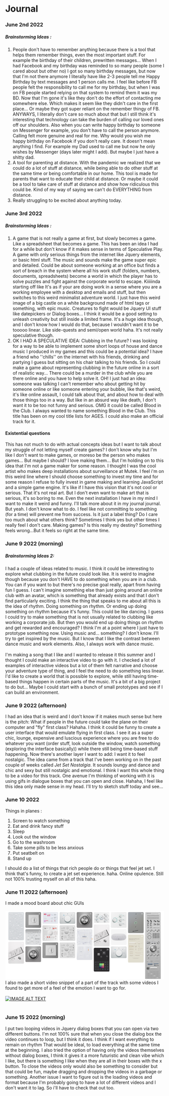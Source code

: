 # Journal

### June 2nd 2022
##### Brainstorming Ideas :
1. People don't have to remember anything because there is a tool that helps them remember things, even the most important stuff. For example the birthday of their children, prewritten messages... When I had Facebook and my birthday was reminded to so many people (some I cared about but other no) I got so many birthday messages, but now that I'm not there anymore I literally have like 2-3 people tell me Happy Birthday by text messages and 1 person calls me. I feel like before FB people felt the responsibility to call me for my birthday, but when I was on FB people started relying on that system to remind them it was my BD. Now that I'm gone it's like they don't do the effort of contacting me somewhere else. Which makes it seem like they didn't care in the first place... Or maybe they got super reliant on the remember thingy of FB. ANYWAYS, I literally don't care so much about that but I still think it's interesting that technology can take the burden of calling our loved ones off our shoulders.  Also when you can write happy birthday to someone on Messenger for example, you don't have to call the person anymore. Calling felt more genuine and real for me. Why would you wish me happy birthday on Facebook if you don't really care. It doesn't mean anything I find. For example my Dad used to call me but now he only wishes by Messenger (days later might I add). But maybe I just have a shitty dad.
2. A tool for parenting at distance. With the pandemic we realized that we could do a lot of stuff at distance, while being able to do other stuff at the same time or being comfortable in our home. This tool is made for parents that want to educate their child at distance. Or maybe it could be a tool to take care of stuff at distance and show how ridiculous this could be. Kind of my way of saying we can't do EVERYTHING from distance.
3. Really struggling to be excited about anything today.

### June 3rd 2022
##### Brainstorming Ideas :
1. A game that is not really a game at first, but slowly becomes a game. Like a spreadsheet that becomes a game. This has been an idea I had for a while but don't know if it makes sense in terms of Speculative Play. A game with only serious things from the internet like Jquery elements, or basic html stuff. The music and sounds make the game super epic and detailed. Could be about someone working at an office but finds a sort of breach in the system where all his work stuff (folders, numbers, documents, spreadsheets) become a world in which the player has to solve puzzles and fight against the corporate world to escape. Kiiiiinda starting off like It's as if your are doing work in a sense where you are a working employee with a desktop and emails and stuff, but then switches to this weird minimalist adventure world. I just have this weird image of a big castle on a white background made of html tags or something, with epic music. Creatures to fight would be Jquery UI stuff like datepickers or Dialog boxes... I think it would be a good setting to unleash creativity but still inside a limited frame. It's a huge idea though, and I don't know how I would do that, because I wouldn't want it to be tooooo linear. Like side-quests and semi/open world haha. It's not really speculative though.
2. OK I HAD A SPECULATIVE IDEA: Clubbing in the future? I was looking for a way to be able to implement some short loops of house and dance music I produced in my games and this could be a potential idea? I have a friend who ''chills'' on the internet with his friends, drinking and partying I guess but sitting on his chair talking to his friends. So I could make a game about representing clubbing in the future online in a sort of realistic way... There could be a murder in the club while you are there online and you have to help solve it. OH! I just had an idea: someone was talking I can't remember who about getting hit by someone online or like someone entering your bubble, like that's weird, it's like online assault, I could talk about that, and about how to deal with those things too in a way. But like in an absurd way like death, I don't want it to be too not funny and serious. OMG it could be called Blood in the Club. I always wanted to name something Blood in the Club. This title has been on my cool title lists for AGES. I could also make an official track for it.

#### Existential questions
This has not much to do with actual concepts ideas but I want to talk about my struggle of not letting myself create games? I don't know why but I'm like I don't want to make games, or moreso be the person who makes games... But maybe I should? I love making them... But I'm holding on to this idea that I'm not a game maker for some reason. I thought I was the cool artist who makes deep installations about surveillance at Mutek. I feel i'm on this weird line where I should choose something to invest my time and for some reason I refuse to fully invest in game making and learning JavaScript and a simple game engine. It's like if I have this vision that it's not cool or serious. That it's not real art. But I don't even want to make art that is serious, it's so boring to me. Even the next installation I have in my mind I want to make it weird and funny. I'll talk more about it in my journal journal. But yeah. I don't know what to do. I feel like not committing to something (for a time) will prevent me from success. Is it just a label thing? Do I care too much about what others think? Sometimes I think yes but other times I really feel I don't care. Making games? Is this really my destiny? Something feels wrong...But it feels so right at the same time.

### June 9 2022 (morning)
##### Brainstorming Ideas 2:
I had a couple of ideas related to music. I think it could be interesting to explore what clubbing in the future could look like. It is weird to imagine though because you don't HAVE to do something when you are in a club. You can if you want to but there's no precise goal really, apart from having fun I guess. I can't imagine something else than just going around an online club with an avatar, which is something that already exists and that I don't find particularly exciting. I think the thing that speaks to me about all this is the idea of rhythm. Doing something on rhythm. Or ending up doing something on rhythm because it's funny. This could be like dancing. I guess I could try to make something that is not usually related to clubbing like working a corporate job. But then you would end up doing things on rhythm and get rewarded and encouraged? I think I'm at a point where I just have to prototype something now. Using music and... something? I don't know. I'll try to get inspired by the music. But I know that I like the contrast between dance music and work elements. Also, I always work with dance music.
<br>
<br>
I'm making a song that I like and I wanted to release it this summer and I thought I could make an interactive video to go with it. I checked a lot of examples of interactive videos but a lot of them felt narrative and choose your adventure type of thing, and I feel the need to do something less linear. I'd like to create a world that is possible to explore, while still having time-based things happen in certain parts of the music. It's a bit of a big project to do but... Maybe I could start with a bunch of small prototypes and see if I can build an environment.

### June 9 2022 (afternoon)
I had an idea that is weird and I don't know if it makes much sense but here is the pitch: What if people in the future could take the plane on their computer and "fly" first class? Hahaha. I think it could be funny to create a user interface that would emulate flying in first class. I see it as a super chic, lounge, expensive and luscious experience where you are free to do whatever you want (order stuff, look outside the window, watch something (exploring the interface basically)) while there still being time-based stuff happening. Now there's another layer I want to add: I want it to feel nostalgic. The idea came from a track that I've been working on in the past couple of weeks called *Jet Set Nostalgia*. It sounds loungy and dance and chic and sexy but still nostalgic and emotional. I think I want this whole thing to be a video for this track. One avenue I'm thinking of working with it is using gifs in dialogue boxes that you can open and close. Hahaha, I feel like this idea only made sense in my head. I'll try to sketch stuff today and see...

### June 10 2022
Things in planes :
1. Screen to watch something
2. Eat and drink fancy stuff
3. Sleep
4. Look out the window
5. Go to the washroom
6. Take some pills to be less anxious
7. Put seatbelt on
8. Stand up

I should do a list of things that rich people do or things that feel jet set. I think that's funny, to create a jet set experience. haha. Online opulence. Still not 100% trusting myself on all of this haha.

### June 11 2022 (afternoon)
I made a mood board about chic GUIs
<br>
<br>
![](/process/images/moodboard_gui.png)
I also made a short video snippet of a part of the track with some videos I found to get more of a feel of the emotion I want to go for.
<br>
<br>
[![IMAGE ALT TEXT](http://img.youtube.com/vi/ZPmcNNeHL9I/0.jpg)](https://youtu.be/ZPmcNNeHL9I "Video Title")
<br>
<br>

### June 15 2022 (morning)
I put two looping videos in Jquery dialog boxes that you can open via two different buttons. I'm not 100% sure that when you close the dialog box the video continues to loop, but I think it does. I think if I want everything to remain on rhythm That would be ideal, to load everything at the same time at the beginning. I also tried the option of having only the videos themselves without dialog boxes, I think it gives it a more futuristic and clean vibe which I like, but there is something I like when they are all in their boxes with the x button. To close the videos only would also be something to consider but that could be fun, maybe dragging and dropping the videos in a garbage or something. Another issue I want to figure out is the loading videos and format because I'm probably going to have a lot of different videos and I don't want it to lag. So i'll have to check that out too. 
